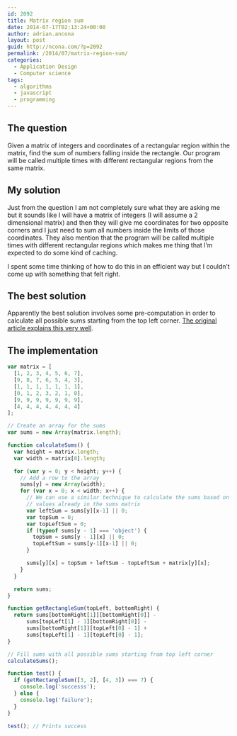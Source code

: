 ```yaml
---
id: 2092
title: Matrix region sum
date: 2014-07-17T02:13:24+00:00
author: adrian.ancona
layout: post
guid: http://ncona.com/?p=2092
permalink: /2014/07/matrix-region-sum/
categories:
  - Application Design
  - Computer science
tags:
  - algorithms
  - javascript
  - programming
---
```

## The question

Given a matrix of integers and coordinates of a rectangular region within the matrix, find the sum of numbers falling inside the rectangle. Our program will be called multiple times with different rectangular regions from the same matrix.

## My solution

Just from the question I am not completely sure what they are asking me but it sounds like I will have a matrix of integers (I will assume a 2 dimensional matrix) and then they will give me coordinates for two opposite corners and I just need to sum all numbers inside the limits of those coordinates. They also mention that the program will be called multiple times with different rectangular regions which makes me thing that I&#8217;m expected to do some kind of caching.

I spent some time thinking of how to do this in an efficient way but I couldn&#8217;t come up with something that felt right.

<!--more-->

## The best solution

Apparently the best solution involves some pre-computation in order to calculate all possible sums starting from the top left corner. [The original article explains this very well](http://www.ardendertat.com/2011/09/20/programming-interview-questions-2-matrix-region-sum/).

## The implementation

```js
var matrix = [
  [1, 2, 3, 4, 5, 6, 7],
  [9, 8, 7, 6, 5, 4, 3],
  [1, 1, 1, 1, 1, 1, 1],
  [0, 1, 2, 3, 2, 1, 0],
  [9, 9, 9, 9, 9, 9, 9],
  [4, 4, 4, 4, 4, 4, 4]
];

// Create an array for the sums
var sums = new Array(matrix.length);

function calculateSums() {
  var height = matrix.length;
  var width = matrix[0].length;

  for (var y = 0; y < height; y++) {
    // Add a row to the array
    sums[y] = new Array(width);
    for (var x = 0; x < width; x++) {
      // We can use a similar technique to calculate the sums based on the
      // values already in the sums matrix
      var leftSum = sums[y][x-1] || 0;
      var topSum = 0;
      var topLeftSum = 0;
      if (typeof sums[y - 1] === 'object') {
        topSum = sums[y - 1][x] || 0;
        topLeftSum = sums[y-1][x-1] || 0;
      }

      sums[y][x] = topSum + leftSum - topLeftSum + matrix[y][x];
    }
  }

  return sums;
}

function getRectangleSum(topLeft, bottomRight) {
  return sums[bottomRight[1]][bottomRight[0]] -
      sums[topLeft[1] - 1][bottomRight[0]] -
      sums[bottomRight[1]][topLeft[0] - 1] +
      sums[topLeft[1] - 1][topLeft[0] - 1];
}

// Fill sums with all possible sums starting from top left corner
calculateSums();

function test() {
  if (getRectangleSum([3, 2], [4, 3]) === 7) {
    console.log('successs');
  } else {
    console.log('failure');
  }
}

test(); // Prints success
```
